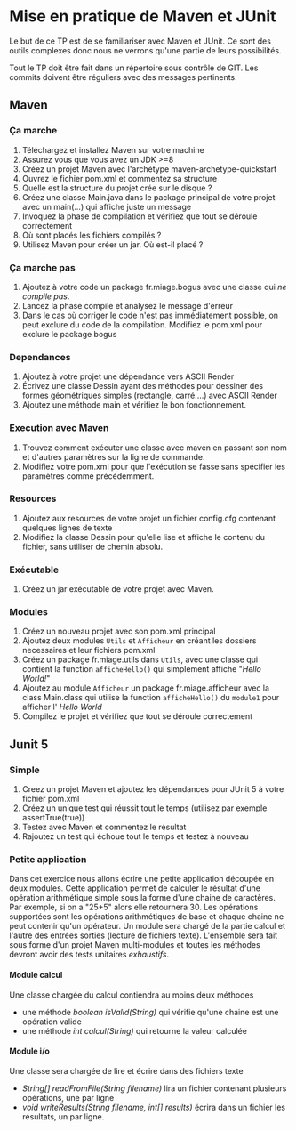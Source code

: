 # Mise en pratique de Maven et JUnit
Le but de ce TP est de se familiariser avec Maven et JUnit. Ce sont des outils complexes donc nous ne verrons qu'une partie de leurs possibilités.

Tout le TP doit être fait dans un répertoire sous contrôle de GIT. Les commits doivent être réguliers avec des messages pertinents.
## Maven
### Ça marche
1. Téléchargez et installez Maven sur votre machine
2. Assurez vous que vous avez un JDK >=8
3. Créez un projet Maven avec l'archétype maven-archetype-quickstart
4. Ouvrez le fichier pom.xml et commentez sa structure
5. Quelle est la structure du projet crée sur le disque ?
6. Créez une classe Main.java dans le package principal de votre projet avec un main(...) qui affiche juste un message
7. Invoquez la phase de compilation et vérifiez que tout se déroule correctement
8. Où sont placés les fichiers compilés ?
9. Utilisez Maven pour créer un jar. Où est-il placé ?

### Ça marche pas
1. Ajoutez à votre code un package fr.miage.bogus avec une classe qui *ne compile pas*.
2. Lancez la phase compile et analysez le message d'erreur
3. Dans le cas où corriger le code n'est pas immédiatement possible, on peut exclure du code de la compilation. Modifiez le pom.xml pour exclure le package bogus

### Dependances
1. Ajoutez à votre projet une dépendance vers ASCII Render
2. Écrivez une classe Dessin ayant des méthodes pour dessiner des formes géométriques simples (rectangle, carré....) avec ASCII Render
3. Ajoutez une méthode main et vérifiez le bon fonctionnement. 

### Execution avec Maven
1. Trouvez comment exécuter une classe avec maven en passant son nom et d'autres paramètres sur la ligne de commande. 
2. Modifiez votre pom.xml pour que l'exécution se fasse sans spécifier les paramètres comme précédemment. 

### Resources
1. Ajoutez aux resources de votre projet un fichier config.cfg contenant quelques lignes de texte
2. Modifiez la classe Dessin pour qu'elle lise et affiche le contenu du fichier, sans utiliser de chemin absolu. 

### Exécutable
1. Créez un jar exécutable de votre projet avec Maven.

### Modules
1. Créez un nouveau projet avec son pom.xml principal
2. Ajoutez deux modules `Utils` et `Afficheur` en créant les dossiers necessaires et leur fichiers pom.xml
3. Créez un package fr.miage.utils dans `Utils`, avec une classe qui contient la function `afficheHello()` qui simplement affiche "_Hello World!_"
4. Ajoutez au module `Afficheur` un package fr.miage.afficheur avec la class Main.class qui utilise la function `afficheHello()` du `module1` pour afficher l' _Hello World_
5. Compilez le projet et vérifiez que tout se déroule correctement

## Junit 5
### Simple
1. Creez un projet Maven et ajoutez les dépendances pour JUnit 5 à votre fichier pom.xml
2. Créez un unique test qui réussit tout le temps (utilisez par exemple assertTrue(true))
3. Testez avec Maven et commentez le résultat
4. Rajoutez un test qui échoue tout le temps et testez à nouveau

### Petite application
Dans cet exercice nous allons écrire une petite application découpée en deux modules. Cette application permet de calculer le résultat d'une opération arithmétique simple
sous la forme d'une chaine de caractères. Par exemple, si on a "25+5" alors elle retournera 30. Les opérations supportées sont les opérations arithmétiques de base et chaque chaine ne peut contenir qu'un opérateur.
Un module sera chargé de la partie calcul et l'autre des entrées sorties (lecture de fichiers texte). L'ensemble sera fait sous forme d'un projet Maven multi-modules et toutes les méthodes devront avoir des tests unitaires *exhaustifs*. 
#### Module calcul
Une classe chargée du calcul contiendra au moins deux méthodes
- une méthode _boolean isValid(String)_ qui vérifie qu'une chaine est une opération valide
- une méthode _int calcul(String)_ qui retourne la valeur calculée
#### Module i/o
Une classe sera chargée de lire et écrire dans des fichiers texte
- _String[] readFromFile(String filename)_ lira un fichier contenant plusieurs opérations, une par ligne
- _void writeResults(String filename, int[] results)_ écrira dans un fichier les résultats, un par ligne.
